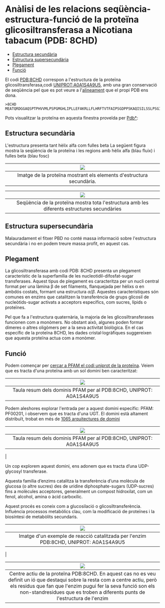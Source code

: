 
 <head>
    <meta charset="utf-8">
    <title>{{ page.title }}</title>
<script src="https://cdn.jsdelivr.net/npm/babel-polyfill/dist/polyfill.min.js"></script>
    <!-- Web component polyfill (only loads what it needs) -->
<script src="https://cdn.jsdelivr.net/npm/@webcomponents/webcomponentsjs/webcomponents-lite.js" charset="utf-8"></script>
    <!-- Required to polyfill modern browsers as code is ES5 for IE... -->
<script src="https://cdn.jsdelivr.net/npm/@webcomponents/webcomponentsjs/custom-elements-es5-adapter.js" charset="utf-8"></script>

<link rel="stylesheet" type="text/css" href="https://www.ebi.ac.uk/pdbe/pdb-component-library/css/pdbe-molstar-1.2.1.css">
<script type="text/javascript" src="https://www.ebi.ac.uk/pdbe/pdb-component-library/js/pdbe-molstar-component-1.2.1.js"></script>
<style>
        #myViewer{
          float:none;
          width:400px;
          height:400px;
          position:relative;
        }
    </style>
  </head>
  

<h1> Anàlisi de les relacions seqüència-estructura-funció de la proteïna glicosiltransferasa a Nicotiana tabacum (PDB: 8CHD)</h1>

- [Estructura secundària](#estructura-secundària)
- [Estructura supersecundària](#estructura-supersecundària)
- [Plegament](#plegament)
- [Funció](#funció)


 El codi [PDB:8CHD](https://www.rcsb.org/structure/8CHD) correspon a l'estructura de la proteïna glicosiltransferasa,codi [UNIPROT:A0A1S4A9U5](https://www.uniprot.org/uniprot/A0A1S4A9U5), amb una gran conservació de seqüència pel que es pot veure a l'[alineament](https://www.rcsb.org/uniprot/A0A1S4A9U5) que el propi PDB ens dona.
```fasta
>8CHD
MEATQRDGGAQSPTPHVVMLPSPGMGHLIPLLEFAKRLLFLHRFTVTFAIPSGDPPSKAQISILSSLPSGIDYVFLPPVNFHDLPKDTKAGVFIVLAVARSLPSFRDLFKSMVANTNLVALVVDQFGTDAFDVAREFNVSPYIFFPCAAMTLSFLLRLPEFDETVAGEYRELPEPIRLSGCAPIPGKDLAGPFHDRENDAYKLFLHNAKRYALADGIFLNSFPELEPGAIKALLEEESRKPLVHPVGPLVQIDSSGSEEGAECLKWLEEQPHGSVLFVSFGSGGALSSDQINELALGLEMSGHRFIWVVRSPSDEAANASFFSVHSQNDPLSFLPEGFLEGTRGRSVVVPSWAPQAQILSHSSTGGFLSHCGWNSTLESVVYGVPLIAWPLYAEQKMNAILLTEDIKAALRPKINEESGLIEKEEIAEVVKELFEGEDGKRVRAKMEELKDAAVRVLGEDGSSSTLSEVVQKWKRKISG
```

Pots visualitzar la proteïna en aquesta finestra proveïda per [Pdb*](https://www.rcsb.org/3d-view/8chd):

  
## Estructura secundària

L'estructura presenta tant hèlix alfa com fulles beta
La següent figura mostra la seqüència de la proteïna i les regions amb hèlix alfa (blau fluix) i fulles beta (blau fosc)

|![](/8CHD_2nd.png)|
|:--:|
|Imatge de la proteïna mostrant els elements d'estructura secundària.|


|![](/estructura_8CHD.png)|
|:--:|
|Seqüència de la proteïna mostra tota l'estructura amb les diferents estructures secundàries|
## Estructura supersecundària

Malauradament el fitxer PBD no conté massa informació sobre l'estructura secundària i no en podem treure massa profit, en aquest cas.

## Plegament

La glicosiltransferasa amb codi PDB: 8CHD presenta un plegament característic de la superfamília de les nucleotidil-difosfat-sugar transferases. Aquest tipus de plegament es caracteritza per un nucli central format per una làmina β de set filaments, flanquejada per hèlixs α en ambdós costats, formant una estructura $\alpha/\beta$. 
Aquestes característiques són comunes en enzims que catalitzen la transferència de grups glicosil de nucleòtids-sugar activats a acceptors específics, com sucres, lípids o proteïnes.

Pel que fa a l'estructura quaternària, la majoria de les glicosiltransferases funcionen com a monòmers. No obstant això, algunes poden formar dímeres o altres oligòmers per a la seva activitat biològica. En el cas específic de la proteïna 8CHD, les dades cristal·logràfiques suggereixen que aquesta proteïna actua com a monòmer.

## Funció
Podem començar per [cercar a PFAM el codi uniprot de la proteïna](https://www.ebi.ac.uk/interpro/protein/UniProt/A0A1S4A9U5/entry/pfam/#table). Veiem que es tracta d'una proteïna amb un sol domini ben caracteritzat:

|![](./pfam_domini.png)|
|:--:|
|Taula resum dels dominis PFAM per al PDB:8CHD, UNIPROT: A0A1S4A9U5|

Podem aleshores explorar l'entrada per a aquest domini específic: PFAM: PF00201, i observem que es tracta d'una UGT. El domini està altament distribuït, trobat en més de [1065 arquitectures de domini](https://www.ebi.ac.uk/interpro/entry/pfam/PF00201/domain_architecture/)

|![](/dominis_diferents.png)|
|:--:|
|Taula resum dels dominis PFAM per al PDB:8CHD, UNIPROT: A0A1S4A9U5
|

Un cop explorem aquest domini, ens adonem que es tracta d’una UDP-glycosyl transferase. 

Aquesta familia d’enzims catalitza la transferència d’una molècula de glucosa (o altre sucres) des de uridine diphosphate-sugars (UDP-sucres) fins a molècules acceptores, generalment un compost hidroxilat, com un fenol, alcohol, amina o àcid carboxílic. 

​​Aquest procés es coneix com a glucosilació o glicosiltransferència.
Influència processos metabòlics clau, com la modificació de proteïnes i la biosíntesi de metabòlits secundaris.

|![](/reaccio.png)|
|:--:|
|Imatge d'un exemple de reacció catalitzada per l'enzim PDB:8CHD, UNIPROT: A0A1S4A9U5
|


|![](/centre_actiu.png)|
|:--:|
|Centre actiu de la proteïna PDB:8CHD. En aquest cas no es veu definit un ió que destaqui sobre la resta com a centre actiu, però els residus que fan que l'enzim pugui fer la seva funció son els non-standresidues que es troben a diferents punts de l'estructura de l'enzim|

